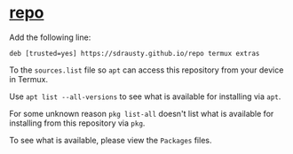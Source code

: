 # [repo](https://github.com/sdrausty/repo)

Add the following line:
```
deb [trusted=yes] https://sdrausty.github.io/repo termux extras
```
To the `sources.list` file so `apt` can access this repository from your device in Termux.

Use `apt list --all-versions` to see what is available for installing via `apt`.

For some unknown reason `pkg list-all` doesn't list what is available for installing from this repository via `pkg`.

To see what is available, please view the `Packages` files. 
